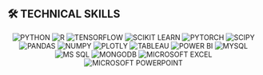## 🛠 TECHNICAL SKILLS
<p align="center">

  <!-- LANGUAGES & CORE -->
  <img alt="PYTHON" src="https://img.shields.io/badge/PYTHON-3776AB?style=for-the-badge&logo=python&logoColor=white" />
  <img alt="R" src="https://img.shields.io/badge/R-276DC3?style=for-the-badge&logo=r&logoColor=white" />

  

  <!-- ML / DS -->
  <img alt="TENSORFLOW" src="https://img.shields.io/badge/TENSORFLOW-FF6F00?style=for-the-badge&logo=tensorflow&logoColor=white" />
  <img alt="SCIKIT LEARN" src="https://img.shields.io/badge/SCIKIT%20LEARN-F7931E?style=for-the-badge&logo=scikit-learn&logoColor=white" />
  <img alt="PYTORCH" src="https://img.shields.io/badge/PYTORCH-EE4C2C?style=for-the-badge&logo=pytorch&logoColor=white" />
  <img alt="SCIPY" src="https://img.shields.io/badge/SCIPY-8CAAE6?style=for-the-badge&logo=scipy&logoColor=white" />
  <img alt="PANDAS" src="https://img.shields.io/badge/PANDAS-150458?style=for-the-badge&logo=pandas&logoColor=white" />
  <img alt="NUMPY" src="https://img.shields.io/badge/NUMPY-013243?style=for-the-badge&logo=numpy&logoColor=white" />
  <img alt="PLOTLY" src="https://img.shields.io/badge/PLOTLY-3F4F75?style=for-the-badge&logo=plotly&logoColor=white" />

  

  <!-- VIZ / BI -->
  <img alt="TABLEAU" src="https://img.shields.io/badge/TABLEAU-E97627?style=for-the-badge&logo=tableau&logoColor=white" />
  <img alt="POWER BI" src="https://img.shields.io/badge/POWER%20BI-F2C811?style=for-the-badge&logo=powerbi&logoColor=000000" />



  <!-- DATABASES -->
  <img alt="MYSQL" src="https://img.shields.io/badge/MYSQL-005C84?style=for-the-badge&logo=mysql&logoColor=white" />
  <img alt="MS SQL" src="https://img.shields.io/badge/MS%20SQL%20SERVER-CC2927?style=for-the-badge&logo=microsoftsqlserver&logoColor=white" />
  <img alt="MONGODB" src="https://img.shields.io/badge/MONGODB-47A248?style=for-the-badge&logo=mongodb&logoColor=white" />



  <!-- PRODUCTIVITY -->
  <img alt="MICROSOFT EXCEL" src="https://img.shields.io/badge/MICROSOFT%20EXCEL-217346?style=for-the-badge&logo=microsoftexcel&logoColor=white" />
  <img alt="MICROSOFT POWERPOINT" src="https://img.shields.io/badge/MICROSOFT%20POWERPOINT-B7472A?style=for-the-badge&logo=microsoftpowerpoint&logoColor=white" />

</p>
